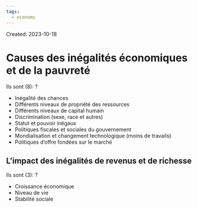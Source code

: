 ```yaml
---
tags:
  - economy
---
```

Created: 2023-10-18

# Causes des inégalités économiques et de la pauvreté
Ils sont (8):
?
- Inégalité des chances
- Différents niveaux de propriété des ressources
- Différents niveaux de capital humain
- Discrimination (sexe, race et autres)
- Statut et pouvoir inégaux
- Politiques fiscales et sociales du gouvernement
- Mondialisation et changement technologique (moins de travails)
- Politiques d’offre fondées sur le marché
<!--SR:!2024-01-16,9,130-->

## L’impact des inégalités de revenus et de richesse
Ils sont (3):
?
- Croissance économique
- Niveau de vie
- Stabilité sociale
<!--SR:!2024-02-06,34,150-->